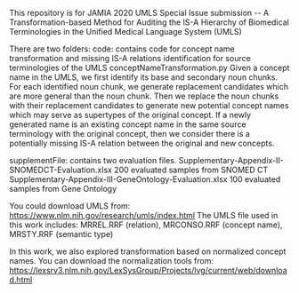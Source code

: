 This repository is for JAMIA 2020 UMLS Special Issue submission -- A Transformation-based Method for Auditing the IS-A Hierarchy of Biomedical Terminologies in the Unified Medical Language System (UMLS) 

There are two folders:
  code: contains code for concept name transformation and missing IS-A relations identification for source terminologies of the UMLS
    conceptNameTransformation.py    Given a concept name in the UMLS, we first identify its base and secondary noun chunks. For each identified noun chunk, we generate replacement candidates which are more general than the noun chunk. Then we replace the noun chunks with their replacement candidates to generate new potential concept names which may serve as supertypes of the original concept. If a newly generated name is an existing concept name in the same source terminology with the original concept, then we consider there is a potentially missing IS-A relation between the original and new concepts.
    
  supplementFile: contains two evaluation files.
    Supplementary-Appendix-II-SNOMEDCT-Evaluation.xlsx    200 evaluated samples from SNOMED CT
    Supplementary-Appendix-III-GeneOntology-Evaluation.xlsx   100 evaluated samples from Gene Ontology

You could download UMLS from: https://www.nlm.nih.gov/research/umls/index.html
The UMLS file used in this work includes: 
MRREL.RRF (relation), MRCONSO.RRF (concept name), MRSTY.RRF (semantic type)

In this work, we also explored transformation based on normalized concept names.
You can download the normalization tools from: https://lexsrv3.nlm.nih.gov/LexSysGroup/Projects/lvg/current/web/download.html
